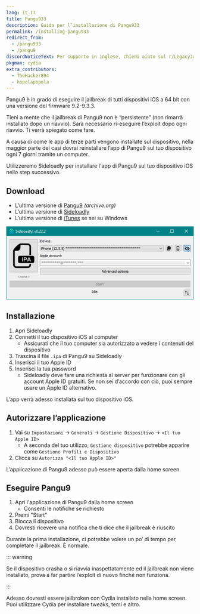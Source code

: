 ```yaml
---
lang: it_IT
title: Pangu933
description: Guida per l’installazione di Pangu933
permalink: /installing-pangu933
redirect_from:
  - /pangu933
  - /pangu9
discordNoticeText: Per supporto in inglese, chiedi aiuto sul r/LegacyJailbreak [Discord Server](http://discord.legacyjailbreak.com/).
pkgman: cydia
extra_contributors:
  - TheHacker894
  - hopolapopola
---
```


Pangu9 è in grado di eseguire il jailbreak di tutti dispositivi iOS a 64 bit con una versione del firmware 9.2-9.3.3.

Tieni a mente che il jailbreak di Pangu9 non è “persistente” (non rimarrà installato dopo un riavvio). Sarà necessario ri-eseguire l’exploit dopo ogni riavvio. Ti verrà spiegato come fare.

A causa di come le app di terze parti vengono installate sul dispositivo, nella maggior parte dei casi dovrai reinstallare l’app di Pangu9 sul tuo dispositivo ogni 7 giorni tramite un computer.

Utilizzeremo Sideloadly per installare l'app di Pangu9 sul tuo dispositivo iOS nello step successivo.

## Download

- L’ultima versione di [Pangu9](https://web.archive.org/web/20170214021020/http://dl.pangu.25pp.com/jb/NvwaStone_1.1.ipa) _(archive.org)_
- L’ultima versione di [Sideloadly](https://sideloadly.io/)
- L’ultima versione di [iTunes](https://www.apple.com/itunes/download/win32) se sei su Windows

![Uno screenshot dell’applicazione di Sideloadly (Windows)](/assets/images/sideloadly_win.png)

## Installazione

1. Apri Sideloadly
1. Connetti il tuo dispositivo iOS al computer
    - Assicurati che il tuo computer sia autorizzato a vedere i contenuti del dispositivo
1. Trascina il file `.ipa` di Pangu9 su Sideloadly
1. Inserisci il tuo Apple ID
1. Inserisci la tua password
    - Sideloadly deve fare una richiesta al server per funzionare con gli account Apple ID gratuiti. Se non sei d’accordo con ciò, puoi sempre usare un Apple ID alternativo.

L’app verrà adesso installata sul tuo dispositivo iOS.

## Autorizzare l’applicazione

1. Vai su `Impostazioni` -> `Generali` -> `Gestione Dispositivo` -> `<Il tuo Apple ID>`
    - A seconda del tuo utilizzo, `Gestione dispositivo` potrebbe apparire come `Gestione Profili e Dispositivo`
1. Clicca su `Autorizza "<Il tuo Apple ID>"`

L’applicazione di Pangu9 adesso può essere aperta dalla home screen.

## Eseguire Pangu9

1. Apri l'applicazione di Pangu9 dalla home screen
    - Consenti le notifiche se richiesto
1. Premi "Start"
1. Blocca il dispositivo
1. Dovresti ricevere una notifica che ti dice che il jailbreak è riuscito

Durante la prima installazione, ci potrebbe volere un po’ di tempo per completare il jailbreak. È normale.

::: warning

Se il dispositivo crasha o si riavvia inaspettatamente ed il jailbreak non viene installato, prova a far partire l’exploit di nuovo finché non funziona.

:::

Adesso dovresti essere jailbroken con Cydia installato nella home screen. Puoi utilizzare Cydia per installare <router-link to="/faq/#what-are-tweaks">tweaks</router-link>, temi e altro.
